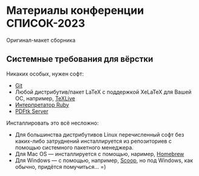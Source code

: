 # Материалы конференции СПИСОК-2023

Оригинал-макет сборника

## Системные требования для вёрстки

Никаких особых, нужен софт:

* [Git](https://git-scm.com/)
* Любой дистрибутив/пакет LaTeX с поддержкой XeLaTeX для Вашей ОС, например, [TeXLive](https://www.tug.org/texlive/)
* [Интерпретатор Ruby](https://www.ruby-lang.org/)
* [PDFtk Server](https://en.wikipedia.org/wiki/PDFtk)

Инсталлировать это всё несложно:
* Для большинства дистрибутивов Linux перечисленный софт без каких-либо затруднений инсталлируется из репозиториев с помощью системного пакетного менеджера.
* Для Mac OS — инсталлируется с помощью, наример, [Homebrew](https://brew.sh/)
* Для Windows — с помощью, например, [Scoop](https://scoop.sh/), но под Windows, как обычно, придётся помучиться... =)
